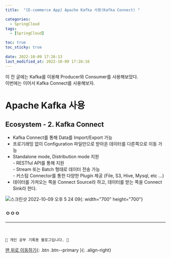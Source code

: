 ```yaml
---
title:  "[E-commerce App] Apache Kafka 사용(Kafka Connect) "

categories:
  - SpringCloud
tags:
  - [SpringCloud]

toc: true
toc_sticky: true
 
date: 2022-10-09 17:26:13
last_modified_at: 2022-10-09 17:26:16
---
```


이 전 글에는 Kafka를 이용해 Producer와 Consumer를 사용해보았다.<br>
이번에는 이어서 Kafka Connect를 사용해보자.

# Apache Kafka 사용
## Ecosystem - 2. Kafka Connect
- Kafka Connect를 통해 Data를 Import/Export 가능
- 프로기래밍 없이 Configuration 파일만으로 받아온 데이터를 다른쪽으로 이동 가능
- Standalone mode, Distribution mode 지원<br>- RESTful API를 통해 지원<br>- Stream 또는 Batch 형태로 데이터 전송 가능<br>- 커스텀 Connector를 통한 다양한 Plugin 제공 (File, S3, Hive, Mysql, etc ...)
- 데이터를 가져오는 쪽을 Connect Source라 하고, 데이터를 받는 쪽을 Connect Sink라 한다.

![스크린샷 2022-10-09 오후 5 24 09](https://user-images.githubusercontent.com/59405576/194746060-af7bd461-a1e0-4d15-a4ec-668d55a930de.png){: width="700" height="700"}

### ㅇㅇㅇ














***
<br>


    💛 개인 공부 기록용 블로그입니다. 👻

[맨 위로 이동하기](#){: .btn .btn--primary }{: .align-right}